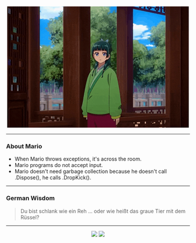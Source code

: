 <p align="center">
  <img src="assets/maomao.gif" />
</p>

---

### About Mario
- When Mario throws exceptions, it's across the room.
- Mario programs do not accept input.
- Mario doesn't need garbage collection because he doesn't call .Dispose(), he calls .DropKick().

---

### German Wisdom
> Du bist schlank wie ein Reh ... oder wie heißt das graue Tier mit dem Rüssel?

---

<p align="center">
  <a>
    <img height="180em" src="https://github-readme-stats-eight-theta.vercel.app/api?username=Torfkopp&show_icons=true&theme=dark&include_all_commits=true&count_private=true"/>
  </a>
  <a href="https://github.com/Torfkopp?tab=repositories">
    <img height="180em" src="https://github-readme-stats-eight-theta.vercel.app/api/top-langs/?username=torfkopp&layout=compact&theme=dark&langs_count=8&hide=java"/>
  </a>
</p>
